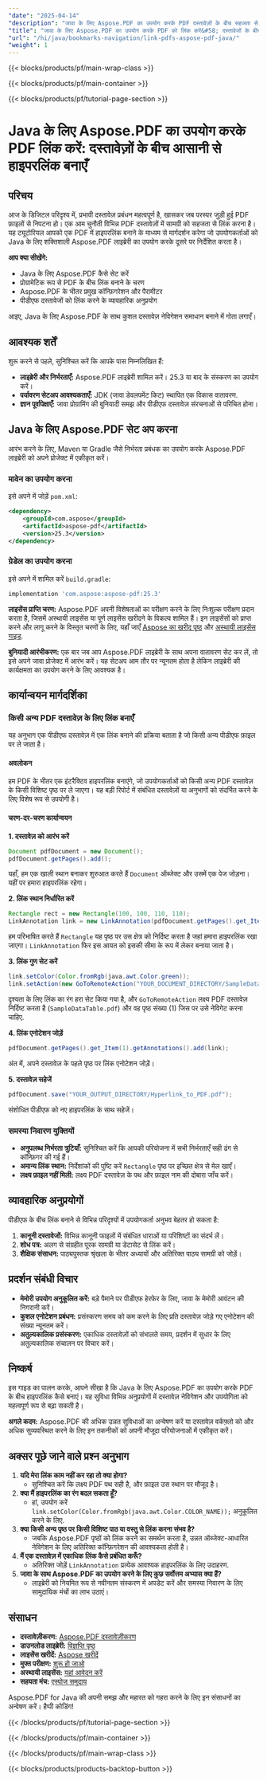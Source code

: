 ```yaml
---
"date": "2025-04-14"
"description": "जावा के लिए Aspose.PDF का उपयोग करके PDF दस्तावेज़ों के बीच सहजता से लिंक करना सीखें। यह मार्गदर्शिका सेटअप करने, प्रोग्रामेटिक रूप से लिंक बनाने और व्यावहारिक अनुप्रयोगों को कवर करती है।"
"title": "जावा के लिए Aspose.PDF का उपयोग करके PDF को लिंक करें&#58; दस्तावेजों के बीच आसानी से हाइपरलिंक बनाएं"
"url": "/hi/java/bookmarks-navigation/link-pdfs-aspose-pdf-java/"
"weight": 1
---
```


{{< blocks/products/pf/main-wrap-class >}}

{{< blocks/products/pf/main-container >}}

{{< blocks/products/pf/tutorial-page-section >}}
# Java के लिए Aspose.PDF का उपयोग करके PDF लिंक करें: दस्तावेज़ों के बीच आसानी से हाइपरलिंक बनाएँ

## परिचय

आज के डिजिटल परिदृश्य में, प्रभावी दस्तावेज़ प्रबंधन महत्वपूर्ण है, खासकर जब परस्पर जुड़ी हुई PDF फ़ाइलों से निपटना हो। एक आम चुनौती विभिन्न PDF दस्तावेज़ों में सामग्री को सहजता से लिंक करना है। यह ट्यूटोरियल आपको एक PDF में हाइपरलिंक बनाने के माध्यम से मार्गदर्शन करेगा जो उपयोगकर्ताओं को Java के लिए शक्तिशाली Aspose.PDF लाइब्रेरी का उपयोग करके दूसरे पर निर्देशित करता है।

**आप क्या सीखेंगे:**
- Java के लिए Aspose.PDF कैसे सेट करें
- प्रोग्रामेटिक रूप से PDF के बीच लिंक बनाने के चरण
- Aspose.PDF के भीतर प्रमुख कॉन्फ़िगरेशन और पैरामीटर
- पीडीएफ दस्तावेजों को लिंक करने के व्यावहारिक अनुप्रयोग

आइए, Java के लिए Aspose.PDF के साथ कुशल दस्तावेज़ नेविगेशन समाधान बनाने में गोता लगाएँ।

## आवश्यक शर्तें
शुरू करने से पहले, सुनिश्चित करें कि आपके पास निम्नलिखित हैं:

- **लाइब्रेरी और निर्भरताएँ:** Aspose.PDF लाइब्रेरी शामिल करें। 25.3 या बाद के संस्करण का उपयोग करें।
- **पर्यावरण सेटअप आवश्यकताएँ:** JDK (जावा डेवलपमेंट किट) स्थापित एक विकास वातावरण.
- **ज्ञान पूर्वापेक्षाएँ:** जावा प्रोग्रामिंग की बुनियादी समझ और पीडीएफ दस्तावेज़ संरचनाओं से परिचित होना।

## Java के लिए Aspose.PDF सेट अप करना
आरंभ करने के लिए, Maven या Gradle जैसे निर्भरता प्रबंधक का उपयोग करके Aspose.PDF लाइब्रेरी को अपने प्रोजेक्ट में एकीकृत करें।

### मावेन का उपयोग करना
इसे अपने में जोड़ें `pom.xml`:

```xml
<dependency>
    <groupId>com.aspose</groupId>
    <artifactId>aspose-pdf</artifactId>
    <version>25.3</version>
</dependency>
```

### ग्रेडेल का उपयोग करना
इसे अपने में शामिल करें `build.gradle`:

```gradle
implementation 'com.aspose:aspose-pdf:25.3'
```

**लाइसेंस प्राप्ति चरण:** 
Aspose.PDF अपनी विशेषताओं का परीक्षण करने के लिए निःशुल्क परीक्षण प्रदान करता है, जिसमें अस्थायी लाइसेंस या पूर्ण लाइसेंस खरीदने के विकल्प शामिल हैं। इन लाइसेंसों को प्राप्त करने और लागू करने के विस्तृत चरणों के लिए, यहाँ जाएँ [Aspose का खरीद पृष्ठ](https://purchase.aspose.com/buy) और [अस्थायी लाइसेंस गाइड](https://purchase.aspose.com/temporary-license/).

**बुनियादी आरंभीकरण:**
एक बार जब आप Aspose.PDF लाइब्रेरी के साथ अपना वातावरण सेट कर लें, तो इसे अपने जावा प्रोजेक्ट में आरंभ करें। यह सेटअप आम तौर पर न्यूनतम होता है लेकिन लाइब्रेरी की कार्यक्षमता का उपयोग करने के लिए आवश्यक है।

## कार्यान्वयन मार्गदर्शिका
### किसी अन्य PDF दस्तावेज़ के लिए लिंक बनाएँ
यह अनुभाग एक पीडीएफ दस्तावेज़ में एक लिंक बनाने की प्रक्रिया बताता है जो किसी अन्य पीडीएफ फ़ाइल पर ले जाता है।

#### अवलोकन
हम PDF के भीतर एक इंटरैक्टिव हाइपरलिंक बनाएंगे, जो उपयोगकर्ताओं को किसी अन्य PDF दस्तावेज़ के किसी विशिष्ट पृष्ठ पर ले जाएगा। यह बड़ी रिपोर्ट में संबंधित दस्तावेज़ों या अनुभागों को संदर्भित करने के लिए विशेष रूप से उपयोगी है।

#### चरण-दर-चरण कार्यान्वयन
**1. दस्तावेज़ को आरंभ करें**

```java
Document pdfDocument = new Document();
pdfDocument.getPages().add();
```

यहाँ, हम एक खाली स्थान बनाकर शुरुआत करते हैं `Document` ऑब्जेक्ट और उसमें एक पेज जोड़ना। यहीं पर हमारा हाइपरलिंक रहेगा।

**2. लिंक स्थान निर्धारित करें**

```java
Rectangle rect = new Rectangle(100, 100, 110, 110);
LinkAnnotation link = new LinkAnnotation(pdfDocument.getPages().get_Item(1), rect);
```

हम परिभाषित करते हैं `Rectangle` यह पृष्ठ पर उस क्षेत्र को निर्दिष्ट करता है जहां हमारा हाइपरलिंक रखा जाएगा। `LinkAnnotation` फिर इस आयत को इसकी सीमा के रूप में लेकर बनाया जाता है।

**3. लिंक गुण सेट करें**

```java
link.setColor(Color.fromRgb(java.awt.Color.green));
link.setAction(new GoToRemoteAction("YOUR_DOCUMENT_DIRECTORY/SampleDataTable.pdf", 1));
```

दृश्यता के लिए लिंक का रंग हरा सेट किया गया है, और `GoToRemoteAction` लक्ष्य PDF दस्तावेज़ निर्दिष्ट करता है (`SampleDataTable.pdf`) और वह पृष्ठ संख्या (1) जिस पर उसे नेविगेट करना चाहिए.

**4. लिंक एनोटेशन जोड़ें**

```java
pdfDocument.getPages().get_Item(1).getAnnotations().add(link);
```

अंत में, अपने दस्तावेज़ के पहले पृष्ठ पर लिंक एनोटेशन जोड़ें।

**5. दस्तावेज़ सहेजें**

```java
pdfDocument.save("YOUR_OUTPUT_DIRECTORY/Hyperlink_to_PDF.pdf");
```

संशोधित पीडीएफ को नए हाइपरलिंक के साथ सहेजें।

### समस्या निवारण युक्तियों
- **अनुपलब्ध निर्भरता त्रुटियाँ:** सुनिश्चित करें कि आपकी परियोजना में सभी निर्भरताएँ सही ढंग से कॉन्फ़िगर की गई हैं।
- **अमान्य लिंक स्थान:** निर्देशांकों की पुष्टि करें `Rectangle` पृष्ठ पर इच्छित क्षेत्र से मेल खाएँ।
- **लक्ष्य फ़ाइल नहीं मिली:** लक्ष्य PDF दस्तावेज़ के पथ और फ़ाइल नाम की दोबारा जाँच करें।

## व्यावहारिक अनुप्रयोगों
पीडीएफ के बीच लिंक बनाने से विभिन्न परिदृश्यों में उपयोगकर्ता अनुभव बेहतर हो सकता है:
1. **कानूनी दस्तावेजों:** विभिन्न कानूनी फाइलों में संबंधित धाराओं या परिशिष्टों का संदर्भ लें।
2. **शोध पत्र:** अलग से संग्रहीत पूरक सामग्री या डेटासेट से लिंक करें।
3. **शैक्षिक संसाधन:** पाठ्यपुस्तक श्रृंखला के भीतर अध्यायों और अतिरिक्त पाठ्य सामग्री को जोड़ें।

## प्रदर्शन संबंधी विचार
- **मेमोरी उपयोग अनुकूलित करें:** बड़े पैमाने पर पीडीएफ हेरफेर के लिए, जावा के मेमोरी आवंटन की निगरानी करें।
- **कुशल एनोटेशन प्रबंधन:** प्रसंस्करण समय को कम करने के लिए प्रति दस्तावेज़ जोड़े गए एनोटेशन की संख्या न्यूनतम करें।
- **अतुल्यकालिक प्रसंस्करण:** एकाधिक दस्तावेज़ों को संभालते समय, प्रदर्शन में सुधार के लिए अतुल्यकालिक संचालन पर विचार करें।

## निष्कर्ष
इस गाइड का पालन करके, आपने सीखा है कि Java के लिए Aspose.PDF का उपयोग करके PDF के बीच हाइपरलिंक कैसे बनाएं। यह सुविधा विभिन्न अनुप्रयोगों में दस्तावेज़ नेविगेशन और उपयोगिता को महत्वपूर्ण रूप से बढ़ा सकती है। 

**अगले कदम:**
Aspose.PDF की अधिक उन्नत सुविधाओं का अन्वेषण करें या दस्तावेज़ वर्कफ़्लो को और अधिक सुव्यवस्थित करने के लिए इन तकनीकों को अपनी मौजूदा परियोजनाओं में एकीकृत करें।

## अक्सर पूछे जाने वाले प्रश्न अनुभाग
1. **यदि मेरा लिंक काम नहीं कर रहा तो क्या होगा?**
   - सुनिश्चित करें कि लक्ष्य PDF पथ सही है, और फ़ाइल उस स्थान पर मौजूद है।
2. **क्या मैं हाइपरलिंक का रंग बदल सकता हूँ?**
   - हां, उपयोग करें `link.setColor(Color.fromRgb(java.awt.Color.COLOR_NAME));` अनुकूलित करने के लिए.
3. **क्या किसी अन्य पृष्ठ पर किसी विशिष्ट पाठ या वस्तु से लिंक करना संभव है?**
   - जबकि Aspose.PDF पृष्ठों को लिंक करने का समर्थन करता है, उन्नत ऑब्जेक्ट-आधारित नेविगेशन के लिए अतिरिक्त कॉन्फ़िगरेशन की आवश्यकता होती है।
4. **मैं एक दस्तावेज़ में एकाधिक लिंक कैसे प्रबंधित करूँ?**
   - अतिरिक्त जोड़ें `LinkAnnotation` प्रत्येक आवश्यक हाइपरलिंक के लिए उदाहरण.
5. **जावा के साथ Aspose.PDF का उपयोग करने के लिए कुछ सर्वोत्तम अभ्यास क्या हैं?**
   - लाइब्रेरी को नियमित रूप से नवीनतम संस्करण में अपडेट करें और समस्या निवारण के लिए सामुदायिक मंचों का लाभ उठाएं।

## संसाधन
- **दस्तावेज़ीकरण:** [Aspose.PDF दस्तावेज़ीकरण](https://reference.aspose.com/pdf/java/)
- **डाउनलोड लाइब्रेरी:** [विज्ञप्ति पृष्ठ](https://releases.aspose.com/pdf/java/)
- **लाइसेंस खरीदें:** [Aspose खरीदें](https://purchase.aspose.com/buy)
- **मुफ्त परीक्षण:** [शुरू हो जाओ](https://releases.aspose.com/pdf/java/)
- **अस्थायी लाइसेंस:** [यहां आवेदन करें](https://purchase.aspose.com/temporary-license/)
- **सहयता मंच:** [एस्पोज समुदाय](https://forum.aspose.com/c/pdf/10)

Aspose.PDF for Java की अपनी समझ और महारत को गहरा करने के लिए इन संसाधनों का अन्वेषण करें। हैप्पी कोडिंग!

{{< /blocks/products/pf/tutorial-page-section >}}

{{< /blocks/products/pf/main-container >}}

{{< /blocks/products/pf/main-wrap-class >}}

{{< blocks/products/products-backtop-button >}}